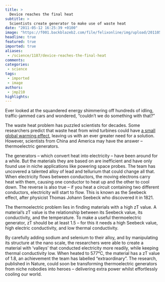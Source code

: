 ```yaml
---
title: >
  Device reaches the final heat
subtitle: >
  Scientists create generator to make use of waste heat
date: "2011-05-12 16:25:39 +0100"
image: "https://f001.backblazeb2.com/file/felixonline/img/upload/201105121720-felix-trafficjam11.jpg"
headline: true
featured: true
imported: true
aliases:
 - /science/1187/device-reaches-the-final-heat
comments:
categories:
 - science
tags:
 - imported
 - image
authors:
 - jmp210
highlights:
---
```


Ever looked at the squandered energy shimmering off hundreds of idling, traffic-jammed cars and wondered, “couldn’t we do something with that?”

The waste heat problem has puzzled scientists for decades. Some researchers predict that waste heat from wind turbines could have [a small global warming effect](http://web.mit.edu/press/2010/wind-economy.html), leaving us with an ever greater need for a solution. However, scientists from China and America may have the answer – thermoelectric generators.

The generators – which convert heat into electricity – have been around for a while. But the materials they are based on are inefficient and have only found use in niche applications like powering space probes. The team has uncovered a talented alloy of lead and tellurium that could change all that.
 When electricity flows between conductors, the moving electrons carry heat with them, causing one conductor to heat up and the other to cool down. The reverse is also true – if you heat a circuit containing two different conductors, electricity will start to flow. This is known as the Seebeck effect, after physicist Thomas Johann Seebeck who discovered it in 1821.

The thermoelectric problem lies in finding materials with a high zT value. A material’s zT value is the relationship between its Seebeck value, its conductivity, and the temperature. To make a useful thermoelectric generator, zT should be at least 1.5 – for this it needs a high Seebeck value, high electric conductivity, and low thermal conductivity.

By carefully adding sodium and selenium to their alloy, and by manipulating its structure at the nano scale, the researchers were able to create a material with ‘valleys’ that conducted electricity more readily, while keeping thermal conductivity low. When heated to 577°C, the material has a zT value of 1.8, an achievement the team has labelled “extraordinary”. The research, published in Nature, could soon be transforming thermoelectric generators from niche nobodies into heroes – delivering extra power whilst effortlessly cooling our world.
